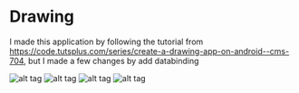 # Drawing
I made this application by following the tutorial from https://code.tutsplus.com/series/create-a-drawing-app-on-android--cms-704, but I made a few changes by add databinding

![alt tag](https://github.com/sk-day/Drawing/blob/master/screenshots/Screenshot_1.png)
![alt tag](https://github.com/sk-day/Drawing/blob/master/screenshots/Screenshot_2.png)
![alt tag](https://github.com/sk-day/Drawing/blob/master/screenshots/Screenshot_3.png)
![alt tag](https://github.com/sk-day/Drawing/blob/master/screenshots/Screenshot_4.png)
